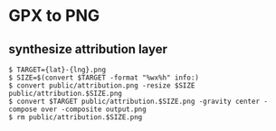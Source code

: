 # GPX to PNG

## synthesize attribution layer

```shell
$ TARGET={lat}-{lng}.png
$ SIZE=$(convert $TARGET -format "%wx%h" info:)
$ convert public/attribution.png -resize $SIZE public/attribution.$SIZE.png
$ convert $TARGET public/attribution.$SIZE.png -gravity center -compose over -composite output.png
$ rm public/attribution.$SIZE.png
```
